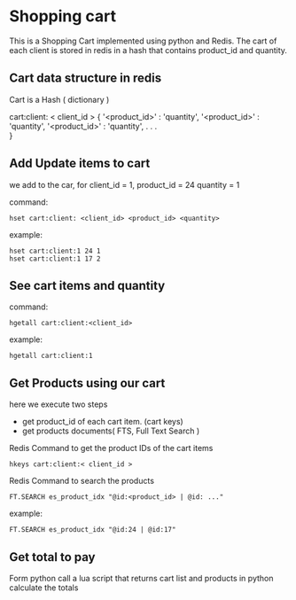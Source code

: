 # Shopping cart

This is a Shopping Cart implemented using python and Redis.
The cart of each client is stored in redis in a hash 
that contains product_id and quantity.

## Cart data structure in redis

Cart is a Hash ( dictionary )

cart:client: < client_id >
{
  '<product_id>' : 'quantity',
  '<product_id>' : 'quantity', 
  '<product_id>' : 'quantity', 
    .
    .
    .      
}


## Add Update items to cart

we add to the car, for 
  client_id  =  1, 
  product_id = 24
  quantity   =  1

command:
```
hset cart:client: <client_id> <product_id> <quantity>
```

example:
``` 
hset cart:client:1 24 1
hset cart:client:1 17 2
```

## See cart items and quantity

command:
```
hgetall cart:client:<client_id>
```

example:
```
hgetall cart:client:1
```


## Get Products using our cart

here we execute two steps

 * get product_id of each cart item. (cart keys)
 * get products documents( FTS, Full Text Search  )

Redis Command to get the product IDs of the cart items
```
hkeys cart:client:< client_id >
``` 

Redis Command to search the products
```
FT.SEARCH es_product_idx "@id:<product_id> | @id: ..."
```

example:
```
FT.SEARCH es_product_idx "@id:24 | @id:17"
```

## Get total to pay
Form python call a lua script that returns
 cart list and products
in python calculate the totals 


